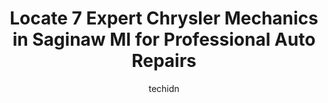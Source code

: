 ---
layout: ampstory
image: https://images.unsplash.com/photo-1626302592989-84fe1c211d7d?ixlib=rb-4.0.3&ixid=MnwxMjA3fDB8MHxwaG90by1wYWdlfHx8fGVufDB8fHx8&auto=format&fit=crop&w=640&h=853&q=80
author: techidn
featured: false
description: Searching for the finest Chrysler Mechanic in Saginaw MI, USA? Look no further than the 7 best Chrysler Mechanic in the area, where youll find a team of highly qualified professionals ready
title: Locate 7 Expert Chrysler Mechanics in Saginaw MI for Professional Auto Repairs
cover:
   title: Locate 7 Expert Chrysler Mechanics in Saginaw MI for Professional Auto Repairs
   subtitle: Rickpate
   background: https://images.unsplash.com/photo-1626302592989-84fe1c211d7d?ixlib=rb-4.0.3&ixid=MnwxMjA3fDB8MHxwaG90by1wYWdlfHx8fGVufDB8fHx8&auto=format&fit=crop&w=640&h=853&q=80

pages: 
 - layout: thirds
   top: <h1>#1 Kens General Repair Inc.</h1>
   bottom: "<p>So first off, great job on replacing my rearleafs on the truck (00 GMC). Rides like a new truck. Reasonable prices for EXCELLENT truck repair. Thanks again Adam!</p>"
   background: https://www.knot35.com/toplist/wp-content/uploads/2023/06/best-chrysler-mechanic-1-in-saginaw-mi-1685838642.jpeg
   backgroundblur: true
 - layout: thirds
   top: <h1>#2 Dex-Tech Auto Service Center</h1>
   bottom: "<p>2958 Bay Rd, Saginaw, MI 48603, United States</p>"
   background: https://www.knot35.com/toplist/wp-content/uploads/2023/06/best-chrysler-mechanic-2-in-saginaw-mi-1685838642.jpeg
   cta:
      link: https://www.knot35.com/toplist/locate-7-expert-chrysler-mechanics-in-saginaw-mi-for-professional-auto-repairs/
      text: Locate 7 Expert Chrysler Mechanics in Saginaw MI for Professional Auto Repairs
 - layout: thirds
   top: <h1>#3 J.O. Service Center (DBA Muffler Man Auto Repair)</h1>
   bottom: "<p>2914 Vogue Blvd, Saginaw, MI 48603, United States</p>"
   background: https://www.knot35.com/toplist/wp-content/uploads/2023/06/best-chrysler-mechanic-3-in-saginaw-mi-1685838643.png
   cta:
      link: https://www.knot35.com/toplist/locate-7-expert-chrysler-mechanics-in-saginaw-mi-for-professional-auto-repairs/
      text: Locate 7 Expert Chrysler Mechanics in Saginaw MI for Professional Auto Repairs
 - layout: thirds
   top: <h1>#4 State & Bay Automotive</h1>
   bottom: "<p>2703 State St, Saginaw, MI 48602, United States</p>"
   background: https://images.unsplash.com/photo-1620421680010-0766ff230392?ixlib=rb-4.0.3&ixid=MnwxMjA3fDB8MHxwaG90by1wYWdlfHx8fGVufDB8fHx8&auto=format&fit=crop&w=640&h=853&q=80
   cta:
      link: https://www.knot35.com/toplist/locate-7-expert-chrysler-mechanics-in-saginaw-mi-for-professional-auto-repairs/
      text: Locate 7 Expert Chrysler Mechanics in Saginaw MI for Professional Auto Repairs
 - layout: thirds
   top: <h1>#5 Bushey Automotive</h1>
   bottom: "<p>215 W Genesee Ave, Saginaw, MI 48602, United States</p>"
   background: https://plus.unsplash.com/premium_photo-1664640458616-3c74f8cb4589?ixlib=rb-4.0.3&ixid=MnwxMjA3fDB8MHxwaG90by1wYWdlfHx8fGVufDB8fHx8&auto=format&fit=crop&w=640&h=853&q=80
   cta:
      link: https://www.knot35.com/toplist/locate-7-expert-chrysler-mechanics-in-saginaw-mi-for-professional-auto-repairs/
      text: Locate 7 Expert Chrysler Mechanics in Saginaw MI for Professional Auto Repairs
 - layout: thirds
   top: <h1>#6 Enszers Auto Repair</h1>
   bottom: "<p>401 N Hamilton St, Saginaw, MI 48602, United States</p>"
   background: https://images.unsplash.com/photo-1580610447943-1bfbef5efe07?ixlib=rb-4.0.3&ixid=MnwxMjA3fDB8MHxwaG90by1wYWdlfHx8fGVufDB8fHx8&auto=format&fit=crop&w=640&h=853&q=80
   cta:
      link: https://www.knot35.com/toplist/locate-7-expert-chrysler-mechanics-in-saginaw-mi-for-professional-auto-repairs/
      text: Locate 7 Expert Chrysler Mechanics in Saginaw MI for Professional Auto Repairs
 - layout: thirds
   top: <h1>#7 Ricks Automotive</h1>
   bottom: "<p>1935 E Genesee Ave, Saginaw, MI 48601, United States</p>"
   background: https://images.unsplash.com/photo-1553949345-eb786bb3f7ba?ixlib=rb-4.0.3&ixid=MnwxMjA3fDB8MHxwaG90by1wYWdlfHx8fGVufDB8fHx8&auto=format&fit=crop&w=640&h=853&q=80
   cta:
      link: https://www.knot35.com/toplist/locate-7-expert-chrysler-mechanics-in-saginaw-mi-for-professional-auto-repairs/
      text: Locate 7 Expert Chrysler Mechanics in Saginaw MI for Professional Auto Repairs
 - layout: thirds
   middle: Continue reading...
   background: https://images.unsplash.com/photo-1614648718611-0635f29016cb?ixlib=rb-4.0.3&ixid=MnwxMjA3fDB8MHxwaG90by1wYWdlfHx8fGVufDB8fHx8&auto=format&fit=crop&w=640&h=853&q=80
   cta:
      link: https://www.knot35.com/toplist/locate-7-expert-chrysler-mechanics-in-saginaw-mi-for-professional-auto-repairs/
      text: Locate 7 Expert Chrysler Mechanics in Saginaw MI for Professional Auto Repairs
      
---